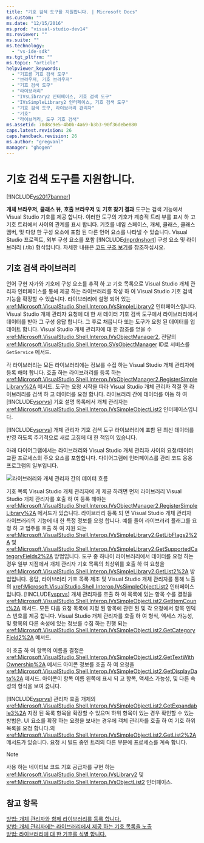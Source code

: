 ```yaml
---
title: "기호 검색 도구를 지원합니다. | Microsoft Docs"
ms.custom: ""
ms.date: "12/15/2016"
ms.prod: "visual-studio-dev14"
ms.reviewer: ""
ms.suite: ""
ms.technology: 
  - "vs-ide-sdk"
ms.tgt_pltfrm: ""
ms.topic: "article"
helpviewer_keywords: 
  - "기호를 기호 검색 도구"
  - "브라우저, 기호 브라우저"
  - "기호 검색 도구"
  - "라이브러리"
  - "IVsLibrary2 인터페이스, 기호 검색 도구"
  - "IVsSimpleLibrary2 인터페이스, 기호 검색 도구"
  - "기호 검색 도구, 라이브러리 관리자"
  - "기호"
  - "라이브러리, 도구 기호 검색"
ms.assetid: 70d8c9e5-4b0b-4a69-b3b3-90f36debe880
caps.latest.revision: 26
caps.handback.revision: 26
ms.author: "gregvanl"
manager: "ghogen"
---
```

# 기호 검색 도구를 지원합니다.
[!INCLUDE[vs2017banner](../../code-quality/includes/vs2017banner.md)]

**개체 브라우저**,  **클래스 뷰**,  **호출 브라우저** 및  **기호 찾기 결과** 도구는 검색 기능에서 Visual Studio 기호를 제공 합니다.  이러한 도구의 기호가 계층적 트리 뷰를 표시 하 고 기호 트리에서 사이의 관계를 표시 합니다.  기호를 네임 스페이스, 개체, 클래스, 클래스 멤버, 및 다양 한 구성 요소에 포함 된 다른 언어 요소를 나타낼 수 있습니다.  Visual Studio 프로젝트, 외부 구성 요소를 포함 [!INCLUDE[dnprdnshort](../../code-quality/includes/dnprdnshort_md.md)] 구성 요소 및 라이브러리 \(.tlb\) 형식입니다.  자세한 내용은 [코드 구조 보기](../../ide/viewing-the-structure-of-code.md)를 참조하십시오.  
  
## 기호 검색 라이브러리  
 언어 구현 자가와 기호에 구성 요소를 추적 하 고 기호 목록으로 Visual Studio 개체 관리자 인터페이스를 통해 제공 하는 라이브러리를 작성 하 여 Visual Studio 기호 검색 기능을 확장할 수 있습니다.  라이브러리에 설명 되어 있는 <xref:Microsoft.VisualStudio.Shell.Interop.IVsSimpleLibrary2> 인터페이스입니다.  Visual Studio 개체 관리자 요청에 대 한 새 데이터 기호 검색 도구에서 라이브러리에서 데이터를 받아 그 구성 응답 합니다.  그 후로 채웁니다 또는 도구가 요청 된 데이터를 업데이트 합니다.  Visual Studio 개체 관리자에 대 한 참조를 얻을 수 <xref:Microsoft.VisualStudio.Shell.Interop.IVsObjectManager2>, 전달의 <xref:Microsoft.VisualStudio.Shell.Interop.SVsObjectManager> ID로 서비스를 `GetService` 메서드.  
  
 각 라이브러리는 모든 라이브러리에는 정보를 수집 하는 Visual Studio 개체 관리자에 등록 해야 합니다.  호출 하는 라이브러리를 등록 하는 <xref:Microsoft.VisualStudio.Shell.Interop.IVsObjectManager2.RegisterSimpleLibrary%2A> 메서드.  도구는 요청 시작을 따라 Visual Studio 개체 관리자 적절 한 라이브러리를 검색 하 고 데이터를 요청 합니다.  라이브러리 간에 데이터를 이동 하 여 [!INCLUDE[vsprvs](../../code-quality/includes/vsprvs_md.md)] 기호 설명 목록에서 개체 관리자는 <xref:Microsoft.VisualStudio.Shell.Interop.IVsSimpleObjectList2> 인터페이스입니다.  
  
 [!INCLUDE[vsprvs](../../code-quality/includes/vsprvs_md.md)] 개체 관리자 기호 검색 도구 라이브러리에 포함 된 최신 데이터를 반영 하도록 주기적으로 새로 고침에 대 한 책임이 있습니다.  
  
 아래 다이어그램에서는 라이브러리와 Visual Studio 개체 관리자 사이의 요청\/데이터 교환 프로세스의 주요 요소를 포함합니다.  다이어그램에 인터페이스를 관리 코드 응용 프로그램의 일부입니다.  
  
 ![라이브러리와 개체 관리자 간의 데이터 흐름](../../extensibility/internals/media/callbrowserdiagram.gif "CallBrowserDiagram")  
  
 기호 목록 Visual Studio 개체 관리자에 게 제공 하려면 먼저 라이브러리 Visual Studio 개체 관리자를 호출 하 여 등록 해야는 <xref:Microsoft.VisualStudio.Shell.Interop.IVsObjectManager2.RegisterSimpleLibrary%2A> 메서드가 있습니다.  라이브러리 등록 되 면 Visual Studio 개체 관리자 라이브러리의 기능에 대 한 특정 정보를 요청 합니다.  예를 들어 라이브러리 플래그를 요청 하 고 범주를 호출 하 여 지원 되는 <xref:Microsoft.VisualStudio.Shell.Interop.IVsSimpleLibrary2.GetLibFlags2%2A> 및 <xref:Microsoft.VisualStudio.Shell.Interop.IVsSimpleLibrary2.GetSupportedCategoryFields2%2A> 방법입니다.  도구 중 하나이 라이브러리에서 데이터를 요청 하는 경우 일부 지점에서 개체 관리자 기호 목록의 최상위를 호출 하 여 요청을 <xref:Microsoft.VisualStudio.Shell.Interop.IVsSimpleLibrary2.GetList2%2A> 방법입니다.  응답, 라이브러리 기호 목록 제조 및 Visual Studio 개체 관리자를 통해 노출의 <xref:Microsoft.VisualStudio.Shell.Interop.IVsSimpleObjectList2> 인터페이스입니다.  [!INCLUDE[vsprvs](../../code-quality/includes/vsprvs_md.md)] 개체 관리자를 호출 하 여 목록에 있는 항목 수를 결정을 <xref:Microsoft.VisualStudio.Shell.Interop.IVsSimpleObjectList2.GetItemCount%2A> 메서드.  모든 다음 요청 목록에 지정 된 항목에 관련 된 및 각 요청에서 항목 인덱스 번호를 제공 합니다.  Visual Studio 개체 관리자를 호출 하 여 형식, 액세스 가능성, 및 항목의 다른 속성에 있는 정보를 수집 하는 진행 되는 <xref:Microsoft.VisualStudio.Shell.Interop.IVsSimpleObjectList2.GetCategoryField2%2A> 메서드.  
  
 이 호출 하 여 항목의 이름을 결정은 <xref:Microsoft.VisualStudio.Shell.Interop.IVsSimpleObjectList2.GetTextWithOwnership%2A> 메서드 아이콘 정보를 호출 하 여 요청을 <xref:Microsoft.VisualStudio.Shell.Interop.IVsSimpleObjectList2.GetDisplayData%2A> 메서드.  아이콘이 항목 이름 왼쪽에 표시 되 고 항목, 액세스 가능성, 및 다른 속성의 형식을 보여 줍니다.  
  
 [!INCLUDE[vsprvs](../../code-quality/includes/vsprvs_md.md)] 관리자 호출 개체의 <xref:Microsoft.VisualStudio.Shell.Interop.IVsSimpleObjectList2.GetExpandable3%2A> 지정 된 목록 항목을 확장할 수 있으며 하위 항목이 있는 경우 확인할 수 있는 방법은.  UI 요소를 확장 하는 요청을 보내는 경우에 객체 관리자를 호출 하 여 기호 하위 목록을 요청 합니다.의 <xref:Microsoft.VisualStudio.Shell.Interop.IVsSimpleObjectList2.GetList2%2A> 메서드가 있습니다.  요청 시 빌드 중인 트리의 다른 부분에 프로세스를 계속 합니다.  
  
> [!NOTE]
>  사용 하는 네이티브 코드 기호 공급자를 구현 하는 <xref:Microsoft.VisualStudio.Shell.Interop.IVsLibrary2> 및 <xref:Microsoft.VisualStudio.Shell.Interop.IVsObjectList2> 인터페이스.  
  
## 참고 항목  
 [방법: 개체 관리자와 함께 라이브러리를 등록 합니다.](../../extensibility/internals/how-to-register-a-library-with-the-object-manager.md)   
 [방법: 개체 관리자에는 라이브러리에서 제공 하는 기호 목록을 노출](../../extensibility/internals/how-to-expose-lists-of-symbols-provided-by-the-library-to-the-object-manager.md)   
 [방법: 라이브러리에 대 한 기호를 식별 합니다.](../../extensibility/internals/how-to-identify-symbols-in-a-library.md)